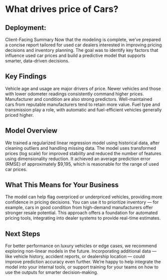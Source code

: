 # What drives price of Cars?


## Deployment: 
Client-Facing Summary Now that the modeling is complete, we’ve prepared a concise report tailored for used car dealers interested in improving pricing decisions and inventory planning. The goal was to identify key factors that influence used car prices and build a predictive model that supports smarter, data-driven decisions.


## Key Findings 
Vehicle age and usage are major drivers of price. Newer vehicles and those with lower odometer readings consistently command higher prices. Manufacturer and condition are also strong predictors. Well-maintained cars from reputable manufacturers tend to retain more value. Fuel type and transmission play a role, with automatic and fuel-efficient vehicles generally priced higher.

## Model Overview 
We trained a regularized linear regression model using historical data, after cleaning outliers and handling missing data. The model uses transformed prices (log scale) for improved stability and reduced the number of features using dimensionality reduction. It achieved an average prediction error (RMSE) of approximately $9,195, which is reasonable for the range of used car prices.

## What This Means for Your Business 
The model can help flag overpriced or underpriced vehicles, providing more confidence in pricing decisions. You can use it to prioritize inventory — for example, cars in good condition from high-demand manufacturers offer stronger resale potential. This approach offers a foundation for automated pricing tools, integrating into dealer systems to provide real-time estimates.

## Next Steps 
For better performance on luxury vehicles or edge cases, we recommend exploring non-linear models in the future. Incorporating additional data — like vehicle history, accident reports, or dealership location — could improve prediction accuracy even further. We’re happy to help integrate the model into your internal tools, or support training for your teams on how to use the outputs for smarter decision-making.